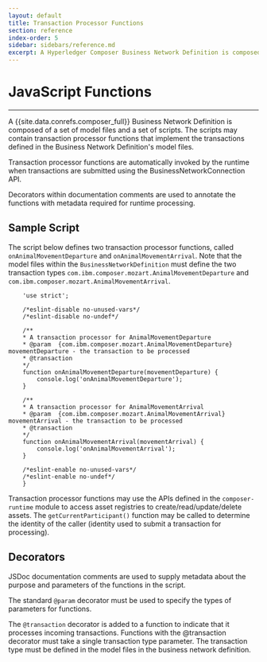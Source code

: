 ```yaml
---
layout: default
title: Transaction Processor Functions
section: reference
index-order: 5
sidebar: sidebars/reference.md
excerpt: A Hyperledger Composer Business Network Definition is composed of a set of model files and scripts. The scripts contain transaction processor functions that implement the transactions defined in the Business Network Definition's model files.
---
```


# JavaScript Functions

---

A {{site.data.conrefs.composer_full}} Business Network Definition is composed of a set of model files and a set of scripts. The scripts may contain transaction processor functions that implement the transactions defined in the Business Network Definition's model files.

Transaction processor functions are automatically invoked by the runtime when transactions are submitted using the BusinessNetworkConnection API.

Decorators within documentation comments are used to annotate the functions with metadata required for runtime processing.

## Sample Script

The script below defines two transaction processor functions, called `onAnimalMovementDeparture` and `onAnimalMovementArrival`. Note that the model files within the `BusinessNetworkDefinition` must define the two transaction types `com.ibm.composer.mozart.AnimalMovementDeparture` and `com.ibm.composer.mozart.AnimalMovementArrival`.

        'use strict';

        /*eslint-disable no-unused-vars*/
        /*eslint-disable no-undef*/

        /**
        * A transaction processor for AnimalMovementDeparture
        * @param  {com.ibm.composer.mozart.AnimalMovementDeparture} movementDeparture - the transaction to be processed
        * @transaction
        */
        function onAnimalMovementDeparture(movementDeparture) {
            console.log('onAnimalMovementDeparture');
        }

        /**
        * A transaction processor for AnimalMovementArrival
        * @param  {com.ibm.composer.mozart.AnimalMovementArrival} movementArrival - the transaction to be processed
        * @transaction
        */
        function onAnimalMovementArrival(movementArrival) {
            console.log('onAnimalMovementArrival');
        }

        /*eslint-enable no-unused-vars*/
        /*eslint-enable no-undef*/
        }

Transaction processor functions may use the APIs defined in the `composer-runtime` module to access asset registries to create/read/update/delete assets. The `getCurrentParticipant()` function may be called to determine the identity of the caller (identity used to submit a transaction for processing).

## Decorators

JSDoc documentation comments are used to supply metadata about the purpose and
parameters of the functions in the script.

The standard `@param` decorator must be used to specify the types of parameters for functions.

The `@transaction` decorator is added to a function to indicate that it processes incoming transactions. Functions with the @transaction decorator must take a single transaction type parameter. The transaction type must be defined in the model files in the business network definition.
